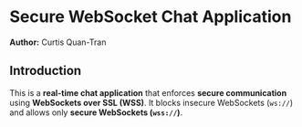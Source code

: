 # **Secure WebSocket Chat Application**
**Author:** Curtis Quan-Tran  

## **Introduction**
This is a **real-time chat application** that enforces **secure communication** using **WebSockets over SSL (WSS)**. It blocks insecure WebSockets (`ws://`) and allows only **secure WebSockets (`wss://`)**.

